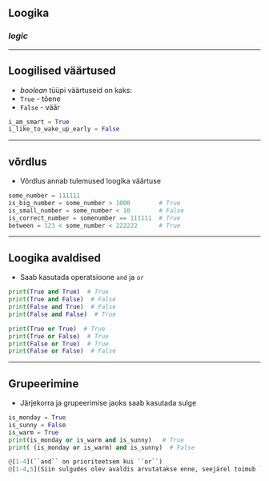 ## Loogika
### _logic_

---

## Loogilised väärtused

- _boolean_ tüüpi väärtuseid on kaks:
- ``True`` - tõene
- ``False`` - väär

```python
i_am_smart = True
i_like_to_wake_up_early = False
```

---

## võrdlus

- Võrdlus annab tulemused loogika väärtuse

```python
some_number = 111111
is_big_number = some_number > 1000        # True
is_small_number = some_number < 10        # False
is_correct_number = somenumber == 111111  # True
between = 123 < some_number < 222222      # True
```

---

## Loogika avaldised

- Saab kasutada operatsioone ``and`` ja ``or``

```python
print(True and True)  # True
print(True and False)  # False
print(False and True)  # False
print(False and False)  # True

print(True or True)  # True
print(True or False)  # True
print(False or True)  # True
print(False or False)  # False
```

---

## Grupeerimine

- Järjekorra ja grupeerimise jaoks saab kasutada sulge

```python
is_monday = True
is_sunny = False
is_warm = True
print(is_monday or is_warm and is_sunny)   # True
print( (is_monday or is_warm) and is_sunny)  # False

@[1-4](``and`` on prioriteetsem kui ``or``)
@[1-4,5](Siin sulgudes olev avaldis arvutatakse enne, seejärel toimub ``and``)

```
